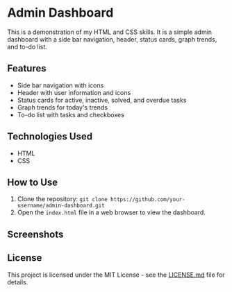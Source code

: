# Admin Dashboard

This is a demonstration of my HTML and CSS skills. It is a simple admin dashboard with a side bar navigation, header, status cards, graph trends, and to-do list.

## Features

- Side bar navigation with icons
- Header with user information and icons
- Status cards for active, inactive, solved, and overdue tasks
- Graph trends for today's trends
- To-do list with tasks and checkboxes

## Technologies Used

- HTML
- CSS

## How to Use

1. Clone the repository: `git clone https://github.com/your-username/admin-dashboard.git`
2. Open the `index.html` file in a web browser to view the dashboard.

## Screenshots


## License

This project is licensed under the MIT License - see the [LICENSE.md](LICENSE.md) file for details.
